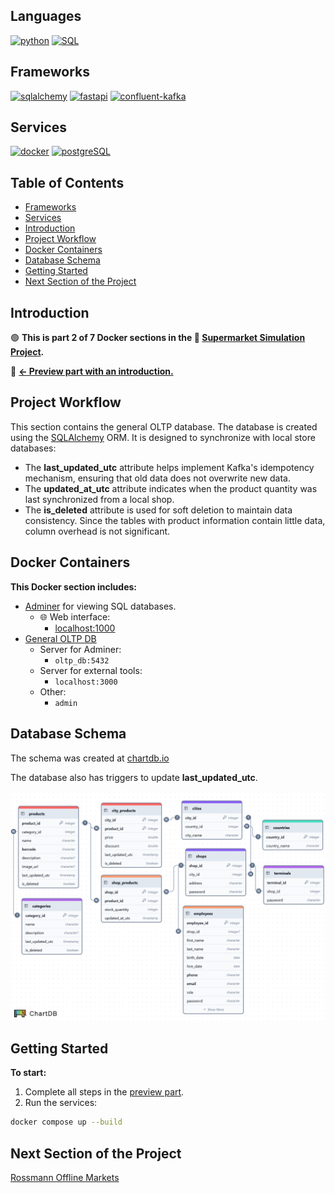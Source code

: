 <!-- omit in toc -->
## Languages
[![python](https://img.shields.io/badge/python-3.11-d6123c?color=white&labelColor=d6123c&logo=python&logoColor=white)](#)
[![SQL](https://img.shields.io/badge/SQL-d6123c?color=white&labelColor=d6123c)](#)

## Frameworks
[![sqlalchemy](https://img.shields.io/badge/sqlalchemy-2.0.41-d6123c?color=white&labelColor=d6123c&logo=sqlalchemy&logoColor=white)](#)
[![fastapi](https://img.shields.io/badge/fastapi-0.115.12-d6123c?color=white&labelColor=d6123c&logo=fastapi&logoColor=white)](#)
[![confluent-kafka](https://img.shields.io/badge/confluent--kafka-2.10.0-d6123c?color=white&labelColor=d6123c&logo=apachekafka&logoColor=white)](#)

## Services
[![docker](https://img.shields.io/badge/docker-d6123c?style=for-the-badge&logo=docker&logoColor=white)](#)
[![postgreSQL](https://img.shields.io/badge/postgresql-d6123c?style=for-the-badge&logo=postgresql&logoColor=white)](#)

<!-- omit in toc -->
## Table of Contents

- [Frameworks](#frameworks)
- [Services](#services)
- [Introduction](#introduction)
- [Project Workflow](#project-workflow)
- [Docker Containers](#docker-containers)
- [Database Schema](#database-schema)
- [Getting Started](#getting-started)
- [Next Section of the Project](#next-section-of-the-project)

## Introduction
🟢 **This is part 2 of 7 Docker sections in the 🔴 [Supermarket Simulation Project](https://github.com/SerhiiDolhopolov/rossmann_services).**

🔵 [**<- Preview part with an introduction.**](https://github.com/SerhiiDolhopolov/rossmann_services)

## Project Workflow
This section contains the general OLTP database. The database is created using the [SQLAlchemy](https://www.sqlalchemy.org/) ORM. It is designed to synchronize with local store databases:

- The **last_updated_utc** attribute helps implement Kafka's idempotency mechanism, ensuring that old data does not overwrite new data.
- The **updated_at_utc** attribute indicates when the product quantity was last synchronized from a local shop.
- The **is_deleted** attribute is used for soft deletion to maintain data consistency. Since the tables with product information contain little data, column overhead is not significant.

## Docker Containers
**This Docker section includes:**
  - [Adminer](https://www.adminer.org/en/) for viewing SQL databases.
    - 🌐 Web interface:
      - [localhost:1000](http://localhost:1000)
  - [General OLTP DB](https://www.postgresql.org/)
    - Server for Adminer:
      - `oltp_db:5432`
    - Server for external tools:
      - `localhost:3000`
    - Other:
      - `admin`

## Database Schema
The schema was created at [chartdb.io](https://chartdb.io/)

The database also has triggers to update **last_updated_utc**.

![OLTP Schema](images/oltp_db.png)

## Getting Started
**To start:**
1. Complete all steps in the [preview part](https://github.com/SerhiiDolhopolov/rossmann_services).
2. Run the services:
```bash
docker compose up --build
```

## Next Section of the Project

[Rossmann Offline Markets](https://github.com/SerhiiDolhopolov/rossmann_offline_markets)
